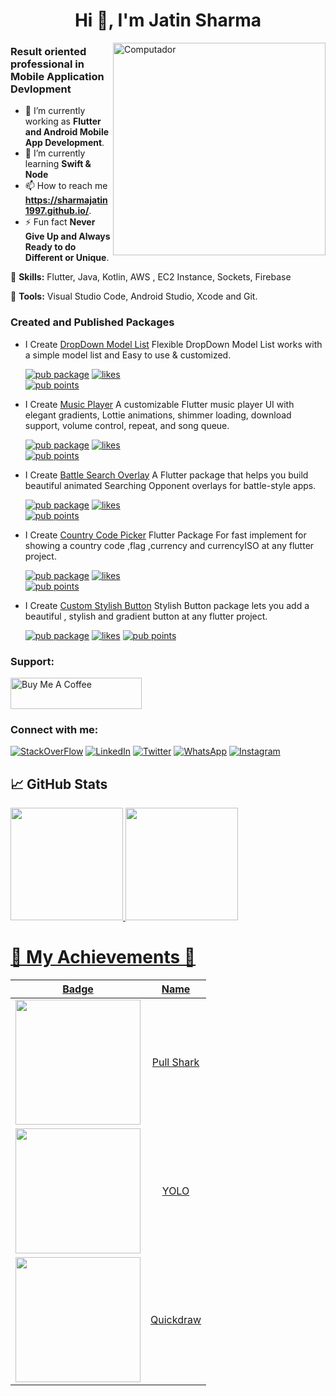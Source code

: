 <h1 align="center">Hi 👋, I'm Jatin Sharma</h1>
<img src="https://raw.githubusercontent.com/MicaelliMedeiros/micaellimedeiros/master/image/computer-illustration.png" min-width="340px" max-width="400px" width="340px" align="right" alt="Computador">
<h3 align="Start">Result oriented professional in Mobile Application Devlopment</h3>

- 🔭 I’m currently working as **Flutter and Android Mobile App Development**.
- 🌱 I’m currently learning **Swift & Node**
- 📫 How to reach me **https://sharmajatin1997.github.io/**.
- ⚡ Fun fact **Never Give Up and Always Ready to do Different or Unique**.

<p align="left">
  🦄 <strong>Skills:</strong> Flutter, Java, Kotlin, AWS , EC2 Instance, Sockets, Firebase 
</p>

<p align="left">
  💼 <strong>Tools:</strong> Visual Studio Code, Android Studio, Xcode and Git.
</p>  

<h3 align="left">Created and Published Packages</h3>

- I Create [DropDown Model List](https://pub.dev/packages/dropdown_model_list) Flexible DropDown Model List works with a simple model list and Easy to use & customized.<br>

  [![pub package](https://img.shields.io/pub/v/dropdown_model_list.svg)](https://pub.dev/packages/dropdown_model_list) 
  [![likes](https://img.shields.io/pub/likes/dropdown_model_list?logo=dart)](https://pub.dev/packages/dropdown_model_list/score)  
  [![pub points](https://img.shields.io/pub/points/dropdown_model_list?logo=dart)](https://pub.dev/packages/dropdown_model_list/score)

- I Create [Music Player](https://pub.dev/packages/flutter_music_player_ui) A customizable Flutter music player UI with elegant gradients, Lottie animations, shimmer loading, download support, volume control, repeat, and song queue.<br>

  [![pub package](https://img.shields.io/pub/v/flutter_music_player_ui.svg)](https://pub.dev/packages/flutter_music_player_ui) 
  [![likes](https://img.shields.io/pub/likes/flutter_music_player_ui?logo=dart)](https://pub.dev/packages/flutter_music_player_ui/score)  
  [![pub points](https://img.shields.io/pub/points/flutter_music_player_ui?logo=dart)](https://pub.dev/packages/flutter_music_player_ui/score)

- I Create [Battle Search Overlay](https://pub.dev/packages/battle_search_overlay) A Flutter package that helps you build beautiful animated Searching Opponent overlays for battle-style apps.<br>

  [![pub package](https://img.shields.io/pub/v/battle_search_overlay.svg)](https://pub.dev/packages/battle_search_overlay) 
  [![likes](https://img.shields.io/pub/likes/battle_search_overlay?logo=dart)](https://pub.dev/packages/battle_search_overlay/score)  
  [![pub points](https://img.shields.io/pub/points/battle_search_overlay?logo=dart)](https://pub.dev/packages/battle_search_overlay/score)

- I Create [Country Code Picker](https://pub.dev/packages/ccp_dialog) Flutter Package For fast implement for showing a country code ,flag ,currency and currencyISO at any flutter project.<br>

  [![pub package](https://img.shields.io/pub/v/ccp_dialog.svg)](https://pub.dev/packages/ccp_dialog) 
  [![likes](https://img.shields.io/pub/likes/ccp_dialog?logo=dart)](https://pub.dev/packages/ccp_dialog/score)  
  [![pub points](https://img.shields.io/pub/points/ccp_dialog?logo=dart)](https://pub.dev/packages/ccp_dialog/score)
  
- I Create [Custom Stylish Button](https://pub.dev/packages/stylishbutton) Stylish Button package lets you add a beautiful , stylish and gradient button at any flutter project.<br>

  [![pub package](https://img.shields.io/pub/v/stylishbutton.svg)](https://pub.dev/packages/stylishbutton) 
  [![likes](https://img.shields.io/pub/likes/stylishbutton?logo=dart)](https://pub.dev/packages/stylishbutton/score) 
  [![pub points](https://img.shields.io/pub/points/stylishbutton?logo=dart)](https://pub.dev/packages/stylishbutton/score)

<h3 align="left">Support:</h3>
<a href="https://www.buymeacoffee.com/jatinsharma" target="_blank">
  <img src="https://cdn.buymeacoffee.com/buttons/v2/default-yellow.png" alt="Buy Me A Coffee" height="50" width="210">
</a>


<h3 align="left">Connect with me:</h3>

[![StackOverFlow](https://img.shields.io/badge/StackOverFlow-f48024?logo=stackoverflow&logoColor=white)](https://stackoverflow.com/users/12035507/jatin-sharma)
[![LinkedIn](https://img.shields.io/badge/LinkedIn-0077B5?logo=linkedin&logoColor=white)](https://www.linkedin.com/in/jatin-sharma-297260157)
[![Twitter](https://img.shields.io/badge/Twitter-1DA1F2?logo=twitter&logoColor=white)](https://twitter.com/jbhardwaj304)
[![WhatsApp](https://img.shields.io/badge/WhatsApp-25D366?logo=whatsapp&logoColor=white)](https://web.whatsapp.com/send?phone=919877045732&text=I'm%20interested%20in%20your%20Github%20Profile%20&app_absent=0)
[![Instagram](https://img.shields.io/badge/Instagram-E4405F?logo=instagram&logoColor=white)](https://www.instagram.com/xvi.jatin_/)

## 📈 GitHub Stats 

<div>
  <a href="https://github.com/sharmajatin1997">
  <img height="180em" src="https://github-readme-stats.vercel.app/api?username=sharmajatin1997&count_private=true&theme=cobalt&show_icons=true&rank_icon=github"/>
  <img height="180em" src="https://github-readme-stats.vercel.app/api/top-langs/?username=sharmajatin1997&layout=compact&langs_count=7&theme=cobalt"/>
</div>

# 🏅 My Achievements 🏅
| Badge | Name | 
| :-: | :-: | 
|<img src="https://github.githubassets.com/images/modules/profile/achievements/pull-shark-default.png" width="200px" height="200px">| Pull Shark        |
|<img src="https://github.githubassets.com/images/modules/profile/achievements/yolo-default.png" width="200px" height="200px">| YOLO         |
|<img src="https://github.githubassets.com/images/modules/profile/achievements/quickdraw-default.png" width="200px" height="200px">| Quickdraw         | 

